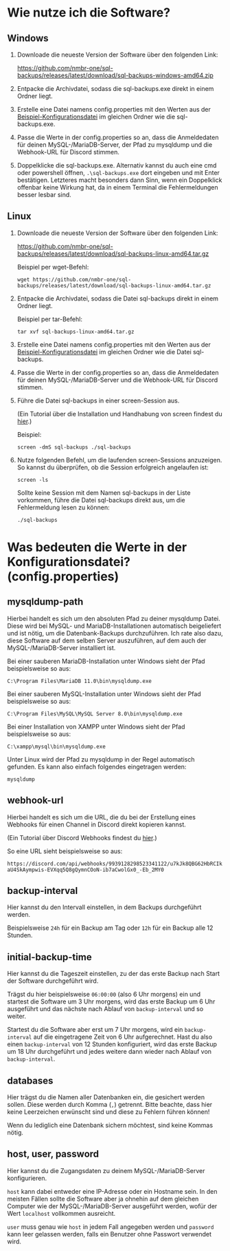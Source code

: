 # Wie nutze ich die Software?
## Windows
1. Downloade die neueste Version der Software über den folgenden Link:
   
   https://github.com/nmbr-one/sql-backups/releases/latest/download/sql-backups-windows-amd64.zip

2. Entpacke die Archivdatei, sodass die sql-backups.exe direkt in einem Ordner liegt.
3. Erstelle eine Datei namens config.properties mit den Werten aus der [Beispiel-Konfigurationsdatei](https://github.com/nmbr-one/sql-backups/blob/main/example.config.properties) im gleichen Ordner wie die sql-backups.exe.
4. Passe die Werte in der config.properties so an, dass die Anmeldedaten für deinen MySQL-/MariaDB-Server, der Pfad zu mysqldump und die Webhook-URL für Discord stimmen.
5. Doppelklicke die sql-backups.exe. Alternativ kannst du auch eine cmd oder powershell öffnen, ``.\sql-backups.exe`` dort eingeben und mit Enter bestätigen. Letzteres macht besonders dann Sinn, wenn ein Doppelklick offenbar keine Wirkung hat, da in einem Terminal die Fehlermeldungen besser lesbar sind.
## Linux
1. Downloade die neueste Version der Software über den folgenden Link:
   
   https://github.com/nmbr-one/sql-backups/releases/latest/download/sql-backups-linux-amd64.tar.gz

   Beispiel per wget-Befehl:
   ```
   wget https://github.com/nmbr-one/sql-backups/releases/latest/download/sql-backups-linux-amd64.tar.gz
   ```
2. Entpacke die Archivdatei, sodass die Datei sql-backups direkt in einem Ordner liegt.
   
   Beispiel per tar-Befehl:
   ```
   tar xvf sql-backups-linux-amd64.tar.gz
   ```
3. Erstelle eine Datei namens config.properties mit den Werten aus der [Beispiel-Konfigurationsdatei](https://github.com/nmbr-one/sql-backups/blob/main/example.config.properties) im gleichen Ordner wie die Datei sql-backups.
4. Passe die Werte in der config.properties so an, dass die Anmeldedaten für deinen MySQL-/MariaDB-Server und die Webhook-URL für Discord stimmen.
5. Führe die Datei sql-backups in einer screen-Session aus.
  
   (Ein Tutorial über die Installation und Handhabung von screen findest du [hier](https://linuxhint.com/screen-linux/).)

   Beispiel:
   ```
   screen -dmS sql-backups ./sql-backups
   ```
6. Nutze folgenden Befehl, um die laufenden screen-Sessions anzuzeigen. So kannst du überprüfen, ob die Session erfolgreich angelaufen ist:
   ```
   screen -ls
   ```
   Sollte keine Session mit dem Namen sql-backups in der Liste vorkommen, führe die Datei sql-backups direkt aus, um die Fehlermeldung lesen zu können:
   ```
   ./sql-backups
   ```
# Was bedeuten die Werte in der Konfigurationsdatei? (config.properties)
## mysqldump-path
Hierbei handelt es sich um den absoluten Pfad zu deiner mysqldump Datei. Diese wird bei MySQL- und MariaDB-Installationen automatisch beigeliefert und ist nötig, um die Datenbank-Backups durchzuführen. Ich rate also dazu, diese Software auf dem selben Server auszuführen, auf dem auch der MySQL-/MariaDB-Server installiert ist.

Bei einer sauberen MariaDB-Installation unter Windows sieht der Pfad beispielsweise so aus:

``C:\Program Files\MariaDB 11.0\bin\mysqldump.exe``

Bei einer sauberen MySQL-Installation unter Windows sieht der Pfad beispielsweise so aus:

``C:\Program Files\MySQL\MySQL Server 8.0\bin\mysqldump.exe``

Bei einer Installation von XAMPP unter Windows sieht der Pfad beispielsweise so aus:

``C:\xampp\mysql\bin\mysqldump.exe``

Unter Linux wird der Pfad zu mysqldump in der Regel automatisch gefunden. Es kann also einfach folgendes eingetragen werden:

``mysqldump``
## webhook-url
Hierbei handelt es sich um die URL, die du bei der Erstellung eines Webhooks für einen Channel in Discord direkt kopieren kannst.

(Ein Tutorial über Discord Webhooks findest du [hier](https://support.discord.com/hc/en-us/articles/228383668-Intro-to-Webhooks).)

So eine URL sieht beispielsweise so aus:

``https://discord.com/api/webhooks/9939128298523341122/u7kJk8QBG62HbRCIkaU4SkAympwis-EVXqq5Q8gQymnCOoN-ib7aCwolGx0_-Eb_2MY0``
## backup-interval
Hier kannst du den Intervall einstellen, in dem Backups durchgeführt werden.

Beispielsweise ``24h`` für ein Backup am Tag oder ``12h`` für ein Backup alle 12 Stunden.
## initial-backup-time
Hier kannst du die Tageszeit einstellen, zu der das erste Backup nach Start der Software durchgeführt wird.

Trägst du hier beispielsweise ``06:00:00`` (also 6 Uhr morgens) ein und startest die Software um 3 Uhr morgens, wird das erste Backup um 6 Uhr ausgeführt und das nächste nach Ablauf von ``backup-interval`` und so weiter.

Startest du die Software aber erst um 7 Uhr morgens, wird ein ``backup-interval`` auf die eingetragene Zeit von 6 Uhr aufgerechnet. Hast du also einen ``backup-interval`` von 12 Stunden konfiguriert, wird das erste Backup um 18 Uhr durchgeführt und jedes weitere dann wieder nach Ablauf von ``backup-interval``.
## databases
Hier trägst du die Namen aller Datenbanken ein, die gesichert werden sollen. Diese werden durch Komma (``,``) getrennt. Bitte beachte, dass hier keine Leerzeichen erwünscht sind und diese zu Fehlern führen können!

Wenn du lediglich eine Datenbank sichern möchtest, sind keine Kommas nötig.
## host, user, password
Hier kannst du die Zugangsdaten zu deinem MySQL-/MariaDB-Server konfigurieren.

``host`` kann dabei entweder eine IP-Adresse oder ein Hostname sein. In den meisten Fällen sollte die Software aber ja ohnehin auf dem gleichen Computer wie der MySQL-/MariaDB-Server ausgeführt werden, wofür der Wert ``localhost`` vollkommen ausreicht.

``user`` muss genau wie ``host`` in jedem Fall angegeben werden und ``password`` kann leer gelassen werden, falls ein Benutzer ohne Passwort verwendet wird.
